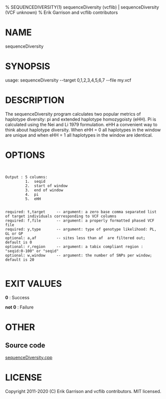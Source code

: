 % SEQUENCEDIVERSITY(1) sequenceDiversity (vcflib) | sequenceDiversity (VCF unknown)
% Erik Garrison and vcflib contributors

# NAME

sequenceDiversity

# SYNOPSIS

usage: sequenceDiversity --target 0,1,2,3,4,5,6,7 --file my.vcf 

# DESCRIPTION

 The sequenceDiversity program calculates two popular metrics of haplotype diversity: pi and extended haplotype homozygoisty (eHH). Pi is calculated using the Nei and Li 1979 formulation. eHH a convenient way to think about haplotype diversity. When eHH = 0 all haplotypes in the window are unique and when eHH = 1 all haplotypes in the window are identical. 

# OPTIONS

```


Output : 5 columns:
         1.  seqid
         2.  start of window
         3.  end of window  
         4.  pi             
         5.  eHH            


required: t,target     -- argument: a zero base comma separated list of target individuals corresponding to VCF columns        
required: f,file       -- argument: a properly formatted phased VCF file                                                       
required: y,type       -- argument: type of genotype likelihood: PL, GL or GP                                                  
optional: a,af         -- sites less than af  are filtered out; default is 0                                          
optional: r,region     -- argument: a tabix compliant region : "seqid:0-100" or "seqid"                                    
optional: w,window     -- argument: the number of SNPs per window; default is 20                                               


```

# EXIT VALUES

**0**
: Success

**not 0**
: Failure

# OTHER

## Source code

[sequenceDiversity.cpp](https://github.com/vcflib/vcflib/blob/master/src/sequenceDiversity.cpp)

# LICENSE

Copyright 2011-2020 (C) Erik Garrison and vcflib contributors. MIT licensed.

<!--
  Created with ./scripts/bin2md.rb scripts/bin2md-template.erb
-->
